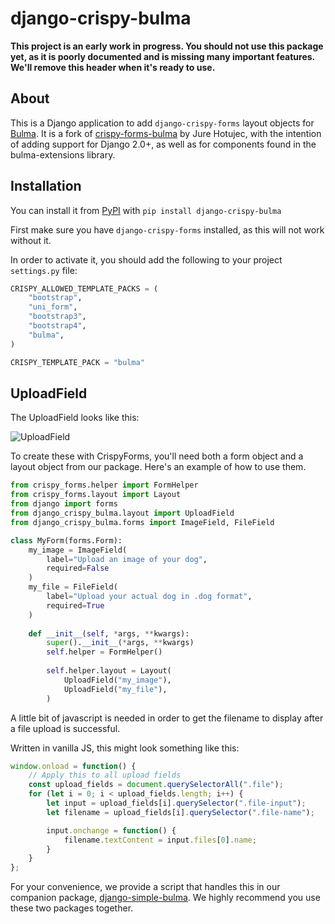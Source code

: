 # django-crispy-bulma

**This project is an early work in progress. You should not use this package yet, as it is poorly documented and is missing many important features. We'll remove this header when it's ready to use.**

## About

This is a Django application to add `django-crispy-forms` layout objects for [Bulma](https://bulma.io/). 
It is a fork of [crispy-forms-bulma](https://github.com/jhotujec/crispy-forms-bulma) by Jure Hotujec, with the intention 
of adding support for Django 2.0+, as well as for components found in the bulma-extensions library.

## Installation

You can install it from [PyPI](https://pypi.org/project/django-crispy-bulma/) with `pip install django-crispy-bulma`

First make sure you have `django-crispy-forms` installed, as this will not work without it.

In order to activate it, you should add the following to your project `settings.py` file:
```python
CRISPY_ALLOWED_TEMPLATE_PACKS = (
    "bootstrap",
    "uni_form",
    "bootstrap3",
    "bootstrap4",
    "bulma",
)

CRISPY_TEMPLATE_PACK = "bulma"
```


UploadField
-----------

The UploadField looks like this:

![UploadField](https://i.imgur.com/hCv7g9K.gif)

To create these with CrispyForms, you'll need both a form object and a layout object from our package. Here's an example of how to use them.
```python
from crispy_forms.helper import FormHelper
from crispy_forms.layout import Layout
from django import forms
from django_crispy_bulma.layout import UploadField
from django_crispy_bulma.forms import ImageField, FileField

class MyForm(forms.Form):
    my_image = ImageField(
        label="Upload an image of your dog",
        required=False
    )
    my_file = FileField(
        label="Upload your actual dog in .dog format",
        required=True    
    )
    
    def __init__(self, *args, **kwargs):
        super().__init__(*args, **kwargs)
        self.helper = FormHelper()
        
        self.helper.layout = Layout(
            UploadField("my_image"),
            UploadField("my_file"),
        )
```

A little bit of javascript is needed in order to get the filename to display after a file upload is successful.

Written in vanilla JS, this might look something like this:

```javascript
window.onload = function() {
    // Apply this to all upload fields
    const upload_fields = document.querySelectorAll(".file");
    for (let i = 0; i < upload_fields.length; i++) {
        let input = upload_fields[i].querySelector(".file-input");
        let filename = upload_fields[i].querySelector(".file-name");

        input.onchange = function() {
            filename.textContent = input.files[0].name;
        }
    }
};
```

For your convenience, we provide a script that handles this in our companion package, [django-simple-bulma](https://github.com/python-discord/django-simple-bulma). We highly recommend you use these two packages together.  
